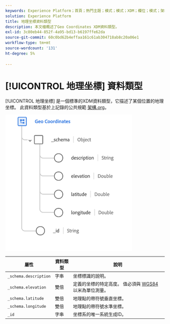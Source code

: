 ```yaml
---
keywords: Experience Platform；首頁；熱門主題；模式；模式；XDM；欄位；模式；架構；地理；坐標；資料類型；資料類型；
solution: Experience Platform
title: 地理坐標資料類型
description: 本文檔概述了Geo Coordinates XDM資料類型。
exl-id: 3c80eb44-852f-4a95-bd13-b6197ffe62da
source-git-commit: 60c0bd62b4effaa161c61ab304718ab8c20a06e1
workflow-type: tm+mt
source-wordcount: '131'
ht-degree: 5%

---
```


# [!UICONTROL 地理坐標] 資料類型

[!UICONTROL 地理坐標] 是一個標準的XDM資料類型，它描述了某個位置的地理坐標。 此資料類型基於上記錄的公共規範 [架構.org](https://schema.org/GeoCoordinates)。

<img src="../images/data-types/geo-coordinates.png" width="400" /><br />

| 屬性 | 資料類型 | 說明 |
| --- | --- | --- |
| `_schema.description` | 字串 | 坐標標識的說明。 |
| `_schema.elevation` | 雙倍 | 定義的坐標的特定高度。 值必須與 [WGS84](https://gisgeography.com/wgs84-world-geodetic-system/) 以米為單位測量。 |
| `_schema.latitude` | 雙倍 | 地理點的帶符號垂直坐標。 |
| `_schema.longitude` | 雙倍 | 地理點的帶符號水準坐標。 |
| `_id` | 字串 | 坐標系的唯一系統生成ID。 |
